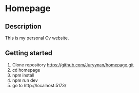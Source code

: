 # Homepage

## Description 
This is my personal Cv website. 

## Getting started
1. Clone repository https://github.com/Juryynan/homepage.git
2. cd homepage
3. npm install
4. npm run dev
5. go to http://localhost:5173/

